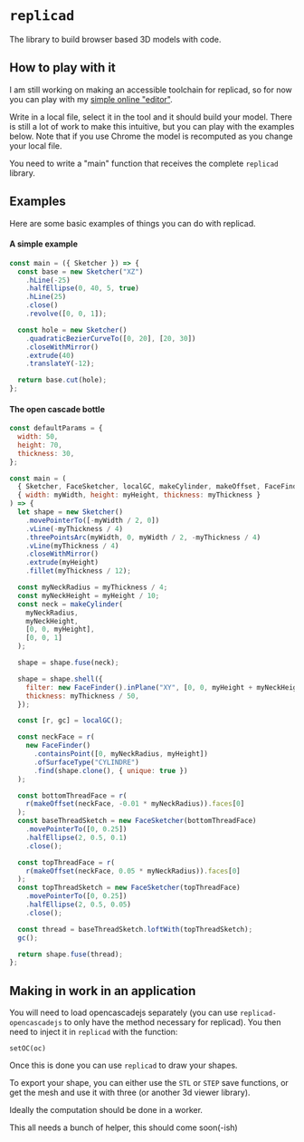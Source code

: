 # `replicad`

The library to build browser based 3D models with code.

## How to play with it

I am still working on making an accessible toolchain for replicad, so for now
you can play with my [simple online
"editor"](https://cadeau.sgenoud.com/editor).

Write in a local file, select it in the tool and it should build your model.
There is still a lot of work to make this intuitive, but you can play with the
examples below. Note that if you use Chrome the model is recomputed as you
change your local file.

You need to write a "main" function that receives the complete `replicad`
library.

## Examples

Here are some basic examples of things you can do with replicad.

#### A simple example

```.js
const main = ({ Sketcher }) => {
  const base = new Sketcher("XZ")
    .hLine(-25)
    .halfEllipse(0, 40, 5, true)
    .hLine(25)
    .close()
    .revolve([0, 0, 1]);

  const hole = new Sketcher()
    .quadraticBezierCurveTo([0, 20], [20, 30])
    .closeWithMirror()
    .extrude(40)
    .translateY(-12);

  return base.cut(hole);
};
```

#### The open cascade bottle

```.js
const defaultParams = {
  width: 50,
  height: 70,
  thickness: 30,
};

const main = (
  { Sketcher, FaceSketcher, localGC, makeCylinder, makeOffset, FaceFinder },
  { width: myWidth, height: myHeight, thickness: myThickness }
) => {
  let shape = new Sketcher()
    .movePointerTo([-myWidth / 2, 0])
    .vLine(-myThickness / 4)
    .threePointsArc(myWidth, 0, myWidth / 2, -myThickness / 4)
    .vLine(myThickness / 4)
    .closeWithMirror()
    .extrude(myHeight)
    .fillet(myThickness / 12);

  const myNeckRadius = myThickness / 4;
  const myNeckHeight = myHeight / 10;
  const neck = makeCylinder(
    myNeckRadius,
    myNeckHeight,
    [0, 0, myHeight],
    [0, 0, 1]
  );

  shape = shape.fuse(neck);

  shape = shape.shell({
    filter: new FaceFinder().inPlane("XY", [0, 0, myHeight + myNeckHeight]),
    thickness: myThickness / 50,
  });

  const [r, gc] = localGC();

  const neckFace = r(
    new FaceFinder()
      .containsPoint([0, myNeckRadius, myHeight])
      .ofSurfaceType("CYLINDRE")
      .find(shape.clone(), { unique: true })
  );

  const bottomThreadFace = r(
    r(makeOffset(neckFace, -0.01 * myNeckRadius)).faces[0]
  );
  const baseThreadSketch = new FaceSketcher(bottomThreadFace)
    .movePointerTo([0, 0.25])
    .halfEllipse(2, 0.5, 0.1)
    .close();

  const topThreadFace = r(
    r(makeOffset(neckFace, 0.05 * myNeckRadius)).faces[0]
  );
  const topThreadSketch = new FaceSketcher(topThreadFace)
    .movePointerTo([0, 0.25])
    .halfEllipse(2, 0.5, 0.05)
    .close();

  const thread = baseThreadSketch.loftWith(topThreadSketch);
  gc();

  return shape.fuse(thread);
};
```

## Making in work in an application

You will need to load opencascadejs separately (you can use
`replicad-opencascadejs` to only have the method necessary for replicad). You
then need to inject it in `replicad` with the function:

`setOC(oc)`

Once this is done you can use `replicad` to draw your shapes.

To export your shape, you can either use the `STL` or `STEP` save functions, or
get the mesh and use it with three (or another 3d viewer library).

Ideally the computation should be done in a worker.

This all needs a bunch of helper, this should come soon(-ish)
